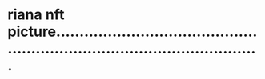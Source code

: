 # riana nft picture.................................................................................................
